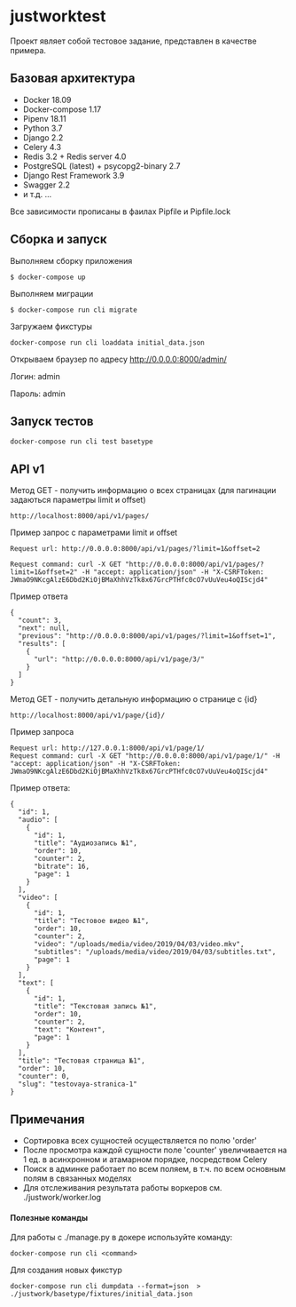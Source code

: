 # justworktest

Проект являет собой тестовое задание, представлен в качестве примера. 

## Базовая архитектура

* Docker 18.09
* Docker-compose 1.17
* Pipenv 18.11
* Python 3.7
* Django 2.2
* Celery 4.3
* Redis 3.2 + Redis server 4.0 
* PostgreSQL (latest) + psycopg2-binary 2.7
* Django Rest Framework 3.9
* Swagger 2.2
* и т.д. ... 

Все зависимости прописаны в фаилах Pipfile и Pipfile.lock

## Cборка и запуск

Выполняем сборку приложения
```
$ docker-compose up
```
Выполняем миграции
```
$ docker-compose run cli migrate
```
Загружаем фикстуры
```
docker-compose run cli loaddata initial_data.json
```

Открываем браузер по адресу http://0.0.0.0:8000/admin/

Логин: admin

Пароль: admin

## Запуск тестов

```
docker-compose run cli test basetype
```

## API v1

Метод GET - получить информацию о всех страницах (для пагинации задаються параметры limit и offset)
```
http://localhost:8000/api/v1/pages/
```

Пример запрос c параметрами limit и offset
```
Request url: http://0.0.0.0:8000/api/v1/pages/?limit=1&offset=2

Request command: curl -X GET "http://0.0.0.0:8000/api/v1/pages/?limit=1&offset=2" -H "accept: application/json" -H "X-CSRFToken: JWmaO9NKcgAlzE6Dbd2KiOjBMaXhhVzTk8x67GrcPTHfc0cO7vUuVeu4oQIScjd4"
```

Пример ответа
```
{
  "count": 3,
  "next": null,
  "previous": "http://0.0.0.0:8000/api/v1/pages/?limit=1&offset=1",
  "results": [
    {
      "url": "http://0.0.0.0:8000/api/v1/page/3/"
    }
  ]
}
```

Метод GET - получить детальную информацию о странице с {id}
```
http://localhost:8000/api/v1/page/{id}/
```
Пример запроса
```
Request url: http://127.0.0.1:8000/api/v1/page/1/
Request command: curl -X GET "http://0.0.0.0:8000/api/v1/page/1/" -H "accept: application/json" -H "X-CSRFToken: JWmaO9NKcgAlzE6Dbd2KiOjBMaXhhVzTk8x67GrcPTHfc0cO7vUuVeu4oQIScjd4"
```
Пример ответа:
```
{
  "id": 1,
  "audio": [
    {
      "id": 1,
      "title": "Аудиозапись №1",
      "order": 10,
      "counter": 2,
      "bitrate": 16,
      "page": 1
    }
  ],
  "video": [
    {
      "id": 1,
      "title": "Тестовое видео №1",
      "order": 10,
      "counter": 2,
      "video": "/uploads/media/video/2019/04/03/video.mkv",
      "subtitles": "/uploads/media/video/2019/04/03/subtitles.txt",
      "page": 1
    }
  ],
  "text": [
    {
      "id": 1,
      "title": "Текстовая запись №1",
      "order": 10,
      "counter": 2,
      "text": "Контент",
      "page": 1
    }
  ],
  "title": "Тестовая страница №1",
  "order": 10,
  "counter": 0,
  "slug": "testovaya-stranica-1"
}
```

## Примечания

* Сортировка всех сущностей осуществляется по полю 'order'
* После просмотра каждой сущности поле 'counter' увеличивается на 1 ед. в асинхронном и атамарном порядке, посредством Celery
* Поиск в админке работает по всем поляем, в т.ч. по всем основным полям в связанных моделях
* Для отслеживания результата работы воркеров см. ./justwork/worker.log

#### Полезные команды

Для работы с ./manage.py <command> в докере используйте команду:
```
docker-compose run cli <command>
```

Для создания новых фикстур
```
docker-compose run cli dumpdata --format=json  > ./justwork/basetype/fixtures/initial_data.json
```